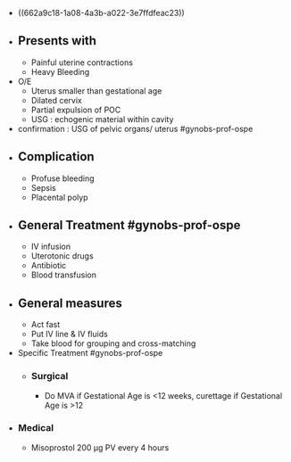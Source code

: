 - ((662a9c18-1a08-4a3b-a022-3e7ffdfeac23))
- ## Presents with
	- Painful uterine contractions
	- Heavy Bleeding
- O/E
	- Uterus smaller than gestational age
	- Dilated cervix
	- Partial expulsion of POC
	- USG : echogenic material within cavity
- confirmation : USG of pelvic organs/ uterus #gynobs-prof-ospe
- ## Complication
	- Profuse bleeding
	- Sepsis
	- Placental polyp
- ## General Treatment #gynobs-prof-ospe
	- IV infusion
	- Uterotonic drugs
	- Antibiotic
	- Blood transfusion
- ## General measures
	- Act fast
	- Put IV line & IV fluids
	- Take blood for grouping and cross-matching
- Specific Treatment #gynobs-prof-ospe
	- ### Surgical
		- Do MVA if Gestational Age is <12 weeks, curettage if Gestational Age is >12
- ### Medical
	- Misoprostol 200 µg PV every 4 hours